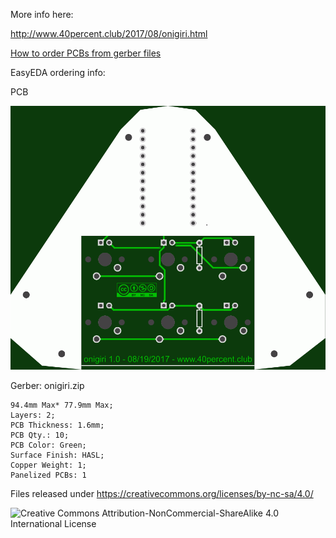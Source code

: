 More info here:

http://www.40percent.club/2017/08/onigiri.html

[How to order PCBs from gerber files](http://www.40percent.club/2017/03/ordering-pcb.html)

EasyEDA ordering info:

PCB

![onigiri](onigiri.png)

Gerber: onigiri.zip


    94.4mm Max* 77.9mm Max;
    Layers: 2;
    PCB Thickness: 1.6mm;
    PCB Qty.: 10;
    PCB Color: Green;
    Surface Finish: HASL;
    Copper Weight: 1;
    Panelized PCBs: 1


Files released under https://creativecommons.org/licenses/by-nc-sa/4.0/

![Creative Commons Attribution-NonCommercial-ShareAlike 4.0 International License](https://i.creativecommons.org/l/by-nc-sa/4.0/88x31.png)
